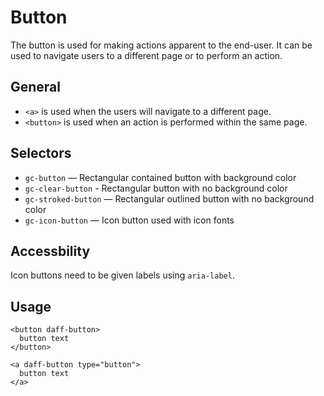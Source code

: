 # Button
The button is used for making actions apparent to the end-user. It can be used to navigate users to a different page or to perform an action.

## General

* `<a>` is used when the users will navigate to a different page.
* `<button>` is used when an action is performed within the same page.

## Selectors

* `gc-button` — Rectangular contained button with background color
* `gc-clear-button` - Rectangular button with no background color
* `gc-stroked-button` — Rectangular outlined button with no background color
* `gc-icon-button` — Icon button used with icon fonts

## Accessbility

Icon buttons need to be given labels using `aria-label`.

## Usage
```
<button daff-button>
  button text
</button>
```

```
<a daff-button type="button">
  button text
</a>
```